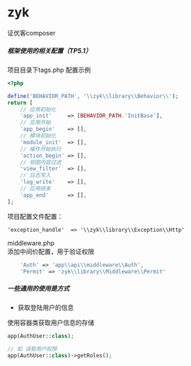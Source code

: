 # zyk
证优客composer

##### 框架使用的相关配置（TP5.1）

项目目录下tags.php 配置示例

```php
<?php

define('BEHAVIOR_PATH', '\\zyk\\library\\Behavior\\');
return [
    // 应用初始化
    'app_init'     => [BEHAVIOR_PATH.'InitBase'],
    // 应用开始
    'app_begin'    => [],
    // 模块初始化
    'module_init'  => [],
    // 操作开始执行
    'action_begin' => [],
    // 视图内容过滤
    'view_filter'  => [],
    // 日志写入
    'log_write'    => [],
    // 应用结束
    'app_end'      => [],
];
```

项目配置文件配置：

```
'exception_handle'  => '\\zyk\\library\\Exception\\Http'
```

middleware.php  
添加中间价配置，用于验证权限 

```php
    'Auth' => 'app\\api\\middleware\\Auth',
    'Permit' => 'zyk\\library\\Middleware\\Permit'

```


##### 一些通用的使用是方式

* 获取登陆用户的信息
  
使用容器类获取用户信息的存储

```php
app(AuthUser::class);

// 如 读取用户权限
app(AuthUser::class)->getRoles();
```

